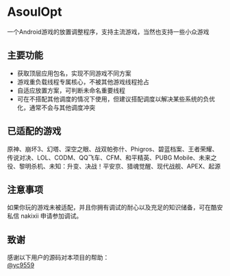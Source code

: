 # AsoulOpt
一个Android游戏的放置调整程序，支持主流游戏，当然也支持一些小众游戏

## 主要功能
- 获取顶层应用包名，实现不同游戏不同方案  
- 游戏重负载线程专属核心，不被其他游戏线程抢占  
- 自适应放置方案，可判断未命名重要线程
- 可在不搭配其他调度的情况下使用，但建议搭配调度以解决某些系统的负优化，通常不会与其他调度冲突

## 已适配的游戏
原神、崩坏3、幻塔、深空之眼、战双帕弥什、Phigros、碧蓝档案、王者荣耀、传说对决、LOL、CODM、QQ飞车、CFM、和平精英、PUBG Mobile、未来之役、黎明杀机、未知：升变、决战！平安京、猎魂觉醒、现代战舰、APEX、起源

## 注意事项
如果你玩的游戏未被适配，并且你拥有调试的耐心以及充足的知识储备，可在酷安私信 nakixii 申请参加调试。

## 致谢
感谢以下用户的源码对本项目的帮助：  
[@yc9559](https://github.com/yc9559)
